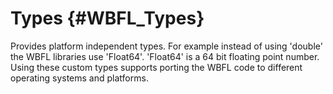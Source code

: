 Types {#WBFL_Types}
========================================================
Provides platform independent types. For example instead of using 'double' the WBFL libraries use 'Float64'. 'Float64' is a 64 bit floating point number. Using these custom types supports porting the WBFL code to different operating systems and platforms.